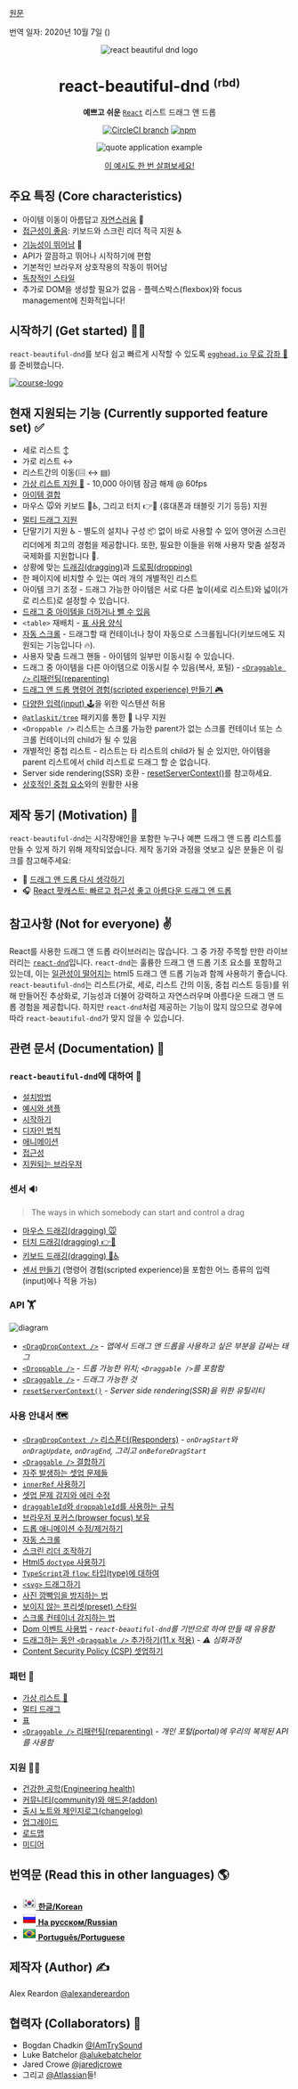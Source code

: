 [원문](https://github.com/atlassian/react-beautiful-dnd)

번역 일자: 2020년 10월 7일 ()

<p align="center">
  <img src="https://user-images.githubusercontent.com/2182637/53611918-54c1ff80-3c24-11e9-9917-66ac3cef513d.png" alt="react beautiful dnd logo" />
</p>
<h1 align="center">react-beautiful-dnd <small><sup>(rbd)</sup></small></h1>

<div align="center">

**예쁘고 쉬운** [`React`](https://facebook.github.io/react/) 리스트 드래그 앤 드롭

[![CircleCI branch](https://img.shields.io/circleci/project/github/atlassian/react-beautiful-dnd/master.svg)](https://circleci.com/gh/atlassian/react-beautiful-dnd/tree/master)
[![npm](https://img.shields.io/npm/v/react-beautiful-dnd.svg)](https://www.npmjs.com/package/react-beautiful-dnd)

![quote application example](https://user-images.githubusercontent.com/2182637/53614150-efbed780-3c2c-11e9-9204-a5d2e746faca.gif)

[이 예시도 한 번 살펴보세요!](https://react-beautiful-dnd.netlify.com/iframe.html?selectedKind=board&selectedStory=simple)

</div>

## 주요 특징 (Core characteristics)

- 아이템 이동이 아름답고 [자연스러움](/docs/about/animations.md) 💐
- [접근성이 좋음](/docs/about/accessibility.md): 키보드와 스크린 리더 적극 지원 ♿️
- [기능성이 뛰어남](/docs/support/media.md) 🚀
- API가 깔끔하고 뛰어나 시작하기에 편함
- 기본적인 브라우저 상호작용의 작동이 뛰어남
- [독창적인 스타일](/docs/guides/preset-styles.md)
- 추가로 DOM을 생성할 필요가 없음 - 플렉스박스(flexbox)와 focus management에 친화적입니다!

## 시작하기 (Get started) 👩‍🏫

`react-beautiful-dnd`를 보다 쉽고 빠르게 시작할 수 있도록 [`egghead.io` 무료 강좌 🥚](https://egghead.io/courses/beautiful-and-accessible-drag-and-drop-with-react-beautiful-dnd)를 준비했습니다.

[![course-logo](https://user-images.githubusercontent.com/2182637/43372837-8c72d3f8-93e8-11e8-9d92-a82adde7718f.png)](https://egghead.io/courses/beautiful-and-accessible-drag-and-drop-with-react-beautiful-dnd)

## 현재 지원되는 기능 (Currently supported feature set) ✅

- 세로 리스트 ↕
- 가로 리스트 ↔
- 리스트간의 이동(▤ ↔ ▤)
- [가상 리스트 지원 👾](/docs/patterns/virtual-lists.md) - 10,000 아이템 잠금 해제 @ 60fps
- [아이템 결합](/docs/guides/combining.md)
- 마우스 🐭와 키보드 🎹♿️, 그리고 터치 👉📱 (휴대폰과 태블릿 기기 등등) 지원
- [멀티 드래그 지원](/docs/patterns/multi-drag.md)
- 단말기기 지원 ♿️ - 별도의 설치나 구성 📦 없이 바로 사용할 수 있어 영어권 스크린 리더에게 최고의 경험을 제공합니다. 또한, 필요한 이들을 위해 사용자 맞춤 설정과 국제화를 지원합니다 💖.
- 상황에 맞는 [드래깅(dragging)](/docs/api/draggable.md#optional-props)과 [드로핑(dropping)](/docs/api/droppable.md#conditionally-dropping)
- 한 페이지에 비치할 수 있는 여러 개의 개별적인 리스트
- 아이템 크기 조정 - 드래그 가능한 아이템은 서로 다른 높이(세로 리스트)와 넓이(가로 리스트)로 설정할 수 있습니다.
- [드래그 중 아이템을 더하거나 뺄 수 있음](/docs/guides/changes-while-dragging.md)
- `<table>` 재배치 - [표 사용 양식](/docs/patterns/tables.md)
- [자동 스크롤](/docs/guides/auto-scrolling.md) - 드래그할 때 컨테이너나 창이 자동으로 스크롤됩니다(키보드에도 지원되는 기능입니다 🔥).
- 사용자 맞춤 드래그 핸들 - 아이템의 일부만 이동시킬 수 있습니다.
- 드래그 중 아이템을 다른 아이템으로 이동시킬 수 있음(복사, 포털) - [`<Draggable />` 리패런팅(reparenting)](/docs/guides/reparenting.md)
- [드래그 앤 드롭 명령어 경험(scripted experience) 만들기 🎮](/docs/sensors/sensor-api.md)
- [다양한 입력(input) 🕹](/docs/sensors/sensor-api.md)을 위한 익스텐션 허용
- [`@atlaskit/tree`](https://atlaskit.atlassian.com/packages/core/tree) 패키지를 통한 🌲 나무 지원
- `<Droppable />` 리스트는 스크롤 가능한 parent가 없는 스크롤 컨테이너 또는 스크롤 컨테이너의 child가 될 수 있음
- 개별적인 중첩 리스트 - 리스트는 타 리스트의 child가 될 순 있지만, 아이템을 parent 리스트에서 child 리스트로 드래그 할 순 없습니다.
- Server side rendering(SSR) 호환 - [resetServerContext()](/docs/api/reset-server-context.md)를 참고하세요.
- [상호적인 중첩 요소](/docs/api/draggable.md#interactive-child-elements-within-a-draggable-)와의 원활한 사용

## 제작 동기 (Motivation) 🤔

`react-beautiful-dnd`는 시각장애인을 포함한 누구나 예쁜 드래그 앤 드롭 리스트를 만들 수 있게 하기 위해 제작되었습니다. 제작 동기와 과정을 엿보고 싶은 분들은 이 링크를 참고해주세요:

- 📖 [드래그 앤 드롭 다시 생각하기](https://medium.com/@alexandereardon/rethinking-drag-and-drop-d9f5770b4e6b)
- 🎧 [React 팟캐스트: 빠르고 접근성 좋고 아름다운 드래그 앤 드롭](https://reactpodcast.simplecast.fm/17)

## 참고사항 (Not for everyone) ✌️

React를 사용한 드래그 앤 드롭 라이브러리는 많습니다. 그 중 가장 주목할 만한 라이브러리는 [`react-dnd`](https://github.com/react-dnd/react-dnd)입니다. `react-dnd`는 훌륭한 드래그 앤 드롭 기초 요소를 포함하고 있는데, 이는 [일관성이 떨어지는](https://www.quirksmode.org/blog/archives/2009/09/the_html5_drag.html) html5 드래그 앤 드롭 기능과 함께 사용하기 좋습니다. `react-beautiful-dnd`는 리스트(가로, 세로, 리스트 간의 이동, 중첩 리스트 등등)를 위해 만들어진 추상화로, 기능성과 더불어 강력하고 자연스러우며 아름다운 드래그 앤 드롭 경험을 제공합니다. 하지만 `react-dnd`처럼 제공하는 기능이 많지 않으므로 경우에 따라 `react-beautiful-dnd`가 맞지 않을 수 있습니다.

## 관련 문서 (Documentation) 📖

### `react-beautiful-dnd`에 대하여 👋

- [설치방법](/docs/about/installation.md)
- [예시와 샘플](/docs/about/examples.md)
- [시작하기](https://egghead.io/courses/beautiful-and-accessible-drag-and-drop-with-react-beautiful-dnd)
- [디자인 법칙](/docs/about/design-principles.md)
- [애니메이션](/docs/about/animations.md)
- [접근성](/docs/about/accessibility.md)
- [지원되는 브라우저](/docs/about/browser-support.md)

### 센서 🔉

> The ways in which somebody can start and control a drag

- [마우스 드래깅(dragging) 🐭](/docs/sensors/mouse.md)
- [터치 드래깅(dragging) 👉📱](/docs/sensors/touch.md)
- [키보드 드래깅(dragging) 🎹♿️](/docs/sensors/keyboard.md)
- [센서 만들기](/docs/sensors/sensor-api.md) (명령어 경험(scripted experience)을 포함한 어느 종류의 입력(input)에나 적용 가능)

### API 🏋️‍

![diagram](https://user-images.githubusercontent.com/2182637/53607406-c8f3a780-3c12-11e9-979c-7f3b5bd1bfbd.gif)

- [`<DragDropContext />`](/docs/api/drag-drop-context.md) - _앱에서 드래그 앤 드롭을 사용하고 싶은 부분을 감싸는 태그_
- [`<Droppable />`](/docs/api/droppable.md) - _드롭 가능한 위치; `<Draggable />`를 포함함_
- [`<Draggable />`](/docs/api/draggable.md) - _드래그 가능한 것_
- [`resetServerContext()`](/docs/api/reset-server-context.md) - _Server side rendering(SSR)을 위한 유틸리티_

### 사용 안내서 🗺

- [`<DragDropContext />` 리스폰더(Responders)](/docs/guides/responders.md) - _`onDragStart`와 `onDragUpdate`, `onDragEnd`, 그리고 `onBeforeDragStart`_
- [`<Draggable />` 결합하기](/docs/guides/combining.md)
- [자주 발생하는 셋업 문제들](/docs/guides/common-setup-issues.md)
- [`innerRef` 사용하기](/docs/guides/using-inner-ref.md)
- [셋업 문제 감지와 에러 수정](/docs/guides/setup-problem-detection-and-error-recovery.md)
- [`draggableId`와 `droppableId`를 사용하는 규칙](/docs/guides/identifiers.md)
- [브라우저 포커스(browser focus) 보유](/docs/guides/browser-focus.md)
- [드롭 애니메이션 수정/제거하기](/docs/guides/drop-animation.md)
- [자동 스크롤](/docs/guides/auto-scrolling.md)
- [스크린 리더 조작하기](/docs/guides/screen-reader.md)
- [Html5 `doctype` 사용하기](/docs/guides/doctype.md)
- [`TypeScript`과 `flow`: 타입(type)에 대하여](/docs/guides/types.md)
- [`<svg>` 드래그하기](/docs/guides/dragging-svgs.md)
- [사진 깜빡임을 방지하는 법](/docs/guides/avoiding-image-flickering.md)
- [보이지 않는 프리셋(preset) 스타일](/docs/guides/preset-styles.md)
- [스크롤 컨테이너 감지하는 법](/docs/guides/how-we-detect-scroll-containers.md)
- [Dom 이벤트 사용법](/docs/guides/how-we-use-dom-events.md) - _`react-beautiful-dnd`를 기반으로 하여 만들 때 유용함_
- [드래그하는 동안 `<Draggable />` 추가하기(11.x 적용)](/docs/guides/changes-while-dragging.md) - _⚠️ 심화과정_
- [Content Security Policy (CSP) 셋업하기](/docs/guides/content-security-policy.md)

### 패턴 👷‍

- [가상 리스트 👾](/docs/patterns/virtual-lists.md)
- [멀티 드래그](/docs/patterns/multi-drag.md)
- [표](/docs/patterns/tables.md)
- [`<Draggable />` 리패런팅(reparenting)](/docs/guides/reparenting.md) - _개인 포털(portal)에 우리의 복제된 API를 사용함_

### 지원 👩‍⚕️

- [건강한 공학(Engineering health)](/docs/support/engineering-health.md)
- [커뮤니티(community)와 애드온(addon)](/docs/support/community-and-addons.md)
- [출시 노트와 체인지로그(changelog)](https://github.com/atlassian/react-beautiful-dnd/releases)
- [업그레이드](/docs/support/upgrading.md)
- [로드맵](https://github.com/atlassian/react-beautiful-dnd/issues)
- [미디어](/docs/support/media.md)

## 번역문 (Read this in other languages) 🌎

- [![kr](https://raw.githubusercontent.com/gosquared/flags/master/flags/flags/shiny/24/South-Korea.png) **한글/Korean**](https://github.com/LeeHyungGeun/react-beautiful-dnd-kr)
- [![ru](https://raw.githubusercontent.com/gosquared/flags/master/flags/flags/shiny/24/Russia.png) **На русском/Russian**](https://github.com/vtereshyn/react-beautiful-dnd-ru)
- [![pt](https://raw.githubusercontent.com/gosquared/flags/master/flags/flags/shiny/24/Brazil.png) **Português/Portuguese**](https://github.com/dudestein/react-beautiful-dnd-pt)

## 제작자 (Author) ✍️

Alex Reardon [@alexandereardon](https://twitter.com/alexandereardon)

## 협력자 (Collaborators) 🤝

- Bogdan Chadkin [@IAmTrySound](https://twitter.com/IAmTrySound)
- Luke Batchelor [@alukebatchelor](https://twitter.com/alukebatchelor)
- Jared Crowe [@jaredjcrowe](https://twitter.com/jaredjcrowe)
- 그리고 [@Atlassian](https://twitter.com/Atlassian)들!
